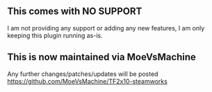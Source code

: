 ## This comes with NO SUPPORT
I am not providing any support or adding any new features, I am only keeping this plugin running as-is.  

## This is now maintained via MoeVsMachine 
Any further changes/patches/updates will be posted https://github.com/MoeVsMachine/TF2x10-steamworks
